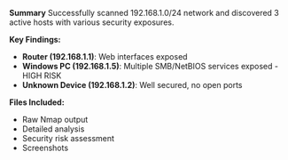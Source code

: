 **Summary**
Successfully scanned 192.168.1.0/24 network and discovered 3 active hosts with various security exposures.

**Key Findings:**
- **Router (192.168.1.1)**: Web interfaces exposed
- **Windows PC (192.168.1.5)**: Multiple SMB/NetBIOS services exposed - HIGH RISK
- **Unknown Device (192.168.1.2)**: Well secured, no open ports

**Files Included:**
- Raw Nmap output
- Detailed analysis
- Security risk assessment
- Screenshots

